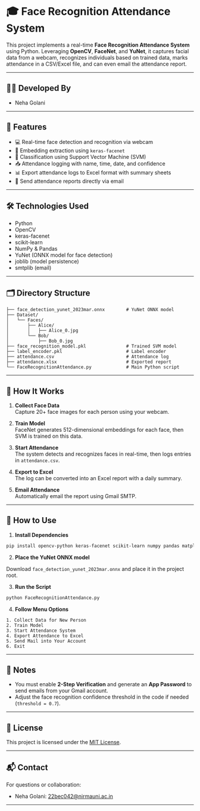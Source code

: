 
# 🎓 Face Recognition Attendance System

This project implements a real-time **Face Recognition Attendance System** using Python. Leveraging **OpenCV**, **FaceNet**, and **YuNet**, it captures facial data from a webcam, recognizes individuals based on trained data, marks attendance in a CSV/Excel file, and can even email the attendance report.

---

## 👩‍💻 Developed By

- Neha Golani 

---

## 🚀 Features

- 💻 Real-time face detection and recognition via webcam
- 🧠 Embedding extraction using `keras-facenet`
- 🎯 Classification using Support Vector Machine (SVM)
- 📥 Attendance logging with name, time, date, and confidence
- 📊 Export attendance logs to Excel format with summary sheets
- 📧 Send attendance reports directly via email

---

## 🛠 Technologies Used

- Python
- OpenCV
- keras-facenet
- scikit-learn
- NumPy & Pandas
- YuNet (ONNX model for face detection)
- joblib (model persistence)
- smtplib (email)

---

## 🗂️ Directory Structure

```
├── face_detection_yunet_2023mar.onnx        # YuNet ONNX model
├── Dataset/
│   └── Faces/
│       ├── Alice/
│       │   ├── Alice_0.jpg
│       └── Bob/
│           ├── Bob_0.jpg
├── face_recognition_model.pkl               # Trained SVM model
├── label_encoder.pkl                        # Label encoder
├── attendance.csv                           # Attendance log
├── attendance.xlsx                          # Exported report
└── FaceRecognitionAttendance.py             # Main Python script
```

---

## 📸 How It Works

1. **Collect Face Data**  
   Capture 20+ face images for each person using your webcam.

2. **Train Model**  
   FaceNet generates 512-dimensional embeddings for each face, then SVM is trained on this data.

3. **Start Attendance**  
   The system detects and recognizes faces in real-time, then logs entries in `attendance.csv`.

4. **Export to Excel**  
   The log can be converted into an Excel report with a daily summary.

5. **Email Attendance**  
   Automatically email the report using Gmail SMTP.

---

## 🧪 How to Use

1. **Install Dependencies**

```bash
pip install opencv-python keras-facenet scikit-learn numpy pandas matplotlib joblib xlsxwriter
```

2. **Place the YuNet ONNX model**

Download `face_detection_yunet_2023mar.onnx` and place it in the project root.

3. **Run the Script**

```bash
python FaceRecognitionAttendance.py
```

4. **Follow Menu Options**

```
1. Collect Data for New Person
2. Train Model
3. Start Attendance System
4. Export Attendance to Excel
5. Send Mail into Your Account
6. Exit
```

---

## 🔐 Notes

- You must enable **2-Step Verification** and generate an **App Password** to send emails from your Gmail account.
- Adjust the face recognition confidence threshold in the code if needed (`threshold = 0.7`).

---

## 📄 License

This project is licensed under the [MIT License](https://opensource.org/licenses/MIT).

---

## 📬 Contact

For questions or collaboration:

- Neha Golani: 22bec042@nirmauni.ac.in  
---
